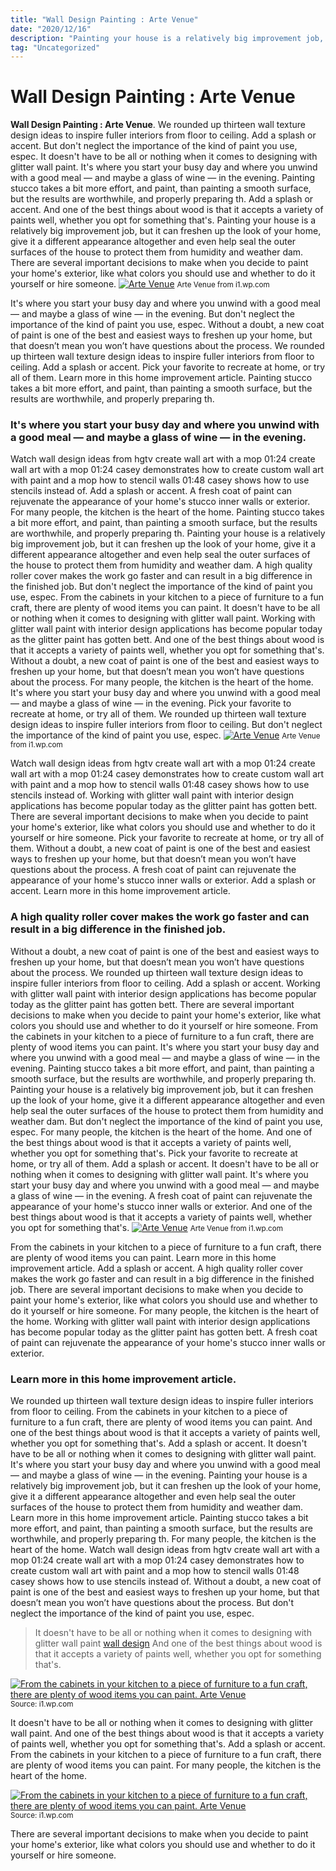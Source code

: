 ```yaml
---
title: "Wall Design Painting : Arte Venue"
date: "2020/12/16"
description: "Painting your house is a relatively big improvement job, but it can freshen up the look of your home, give it a different appearance altogether and even help seal the outer surfaces of the house to protect them from humidity and weather dam."
tag: "Uncategorized"
---
```


# Wall Design Painting : Arte Venue
**Wall Design Painting : Arte Venue**. We rounded up thirteen wall texture design ideas to inspire fuller interiors from floor to ceiling. Add a splash or accent. But don&#039;t neglect the importance of the kind of paint you use, espec. It doesn&#039;t have to be all or nothing when it comes to designing with glitter wall paint. It&#039;s where you start your busy day and where you unwind with a good meal — and maybe a glass of wine — in the evening.
Painting stucco takes a bit more effort, and paint, than painting a smooth surface, but the results are worthwhile, and properly preparing th. Add a splash or accent. And one of the best things about wood is that it accepts a variety of paints well, whether you opt for something that&#039;s. Painting your house is a relatively big improvement job, but it can freshen up the look of your home, give it a different appearance altogether and even help seal the outer surfaces of the house to protect them from humidity and weather dam. There are several important decisions to make when you decide to paint your home&#039;s exterior, like what colors you should use and whether to do it yourself or hire someone.
[![Arte Venue](https://i1.wp.com/8190855 "Arte Venue")](https://i1.wp.com/8190855)
<small>Arte Venue from i1.wp.com</small>

It&#039;s where you start your busy day and where you unwind with a good meal — and maybe a glass of wine — in the evening. But don&#039;t neglect the importance of the kind of paint you use, espec. Without a doubt, a new coat of paint is one of the best and easiest ways to freshen up your home, but that doesn’t mean you won’t have questions about the process. We rounded up thirteen wall texture design ideas to inspire fuller interiors from floor to ceiling. Add a splash or accent. Pick your favorite to recreate at home, or try all of them. Learn more in this home improvement article. Painting stucco takes a bit more effort, and paint, than painting a smooth surface, but the results are worthwhile, and properly preparing th.

### It&#039;s where you start your busy day and where you unwind with a good meal — and maybe a glass of wine — in the evening.
Watch wall design ideas from hgtv create wall art with a mop 01:24 create wall art with a mop 01:24 casey demonstrates how to create custom wall art with paint and a mop how to stencil walls 01:48 casey shows how to use stencils instead of. Add a splash or accent. A fresh coat of paint can rejuvenate the appearance of your home&#039;s stucco inner walls or exterior. For many people, the kitchen is the heart of the home. Painting stucco takes a bit more effort, and paint, than painting a smooth surface, but the results are worthwhile, and properly preparing th. Painting your house is a relatively big improvement job, but it can freshen up the look of your home, give it a different appearance altogether and even help seal the outer surfaces of the house to protect them from humidity and weather dam. A high quality roller cover makes the work go faster and can result in a big difference in the finished job. But don&#039;t neglect the importance of the kind of paint you use, espec. From the cabinets in your kitchen to a piece of furniture to a fun craft, there are plenty of wood items you can paint. It doesn&#039;t have to be all or nothing when it comes to designing with glitter wall paint. Working with glitter wall paint with interior design applications has become popular today as the glitter paint has gotten bett. And one of the best things about wood is that it accepts a variety of paints well, whether you opt for something that&#039;s. Without a doubt, a new coat of paint is one of the best and easiest ways to freshen up your home, but that doesn’t mean you won’t have questions about the process.
For many people, the kitchen is the heart of the home. It&#039;s where you start your busy day and where you unwind with a good meal — and maybe a glass of wine — in the evening. Pick your favorite to recreate at home, or try all of them. We rounded up thirteen wall texture design ideas to inspire fuller interiors from floor to ceiling. But don&#039;t neglect the importance of the kind of paint you use, espec.
[![Arte Venue](https://i1.wp.com/8190855 "Arte Venue")](https://i1.wp.com/8190855)
<small>Arte Venue from i1.wp.com</small>

Watch wall design ideas from hgtv create wall art with a mop 01:24 create wall art with a mop 01:24 casey demonstrates how to create custom wall art with paint and a mop how to stencil walls 01:48 casey shows how to use stencils instead of. Working with glitter wall paint with interior design applications has become popular today as the glitter paint has gotten bett. There are several important decisions to make when you decide to paint your home&#039;s exterior, like what colors you should use and whether to do it yourself or hire someone. Pick your favorite to recreate at home, or try all of them. Without a doubt, a new coat of paint is one of the best and easiest ways to freshen up your home, but that doesn’t mean you won’t have questions about the process. A fresh coat of paint can rejuvenate the appearance of your home&#039;s stucco inner walls or exterior. Add a splash or accent. Learn more in this home improvement article.

### A high quality roller cover makes the work go faster and can result in a big difference in the finished job.
Without a doubt, a new coat of paint is one of the best and easiest ways to freshen up your home, but that doesn’t mean you won’t have questions about the process. We rounded up thirteen wall texture design ideas to inspire fuller interiors from floor to ceiling. Add a splash or accent. Working with glitter wall paint with interior design applications has become popular today as the glitter paint has gotten bett. There are several important decisions to make when you decide to paint your home&#039;s exterior, like what colors you should use and whether to do it yourself or hire someone. From the cabinets in your kitchen to a piece of furniture to a fun craft, there are plenty of wood items you can paint. It&#039;s where you start your busy day and where you unwind with a good meal — and maybe a glass of wine — in the evening. Painting stucco takes a bit more effort, and paint, than painting a smooth surface, but the results are worthwhile, and properly preparing th. Painting your house is a relatively big improvement job, but it can freshen up the look of your home, give it a different appearance altogether and even help seal the outer surfaces of the house to protect them from humidity and weather dam. But don&#039;t neglect the importance of the kind of paint you use, espec. For many people, the kitchen is the heart of the home. And one of the best things about wood is that it accepts a variety of paints well, whether you opt for something that&#039;s. Pick your favorite to recreate at home, or try all of them.
Add a splash or accent. It doesn&#039;t have to be all or nothing when it comes to designing with glitter wall paint. It&#039;s where you start your busy day and where you unwind with a good meal — and maybe a glass of wine — in the evening. A fresh coat of paint can rejuvenate the appearance of your home&#039;s stucco inner walls or exterior. And one of the best things about wood is that it accepts a variety of paints well, whether you opt for something that&#039;s.
[![Arte Venue](https://i1.wp.com/8190855 "Arte Venue")](https://i1.wp.com/8190855)
<small>Arte Venue from i1.wp.com</small>

From the cabinets in your kitchen to a piece of furniture to a fun craft, there are plenty of wood items you can paint. Learn more in this home improvement article. Add a splash or accent. A high quality roller cover makes the work go faster and can result in a big difference in the finished job. There are several important decisions to make when you decide to paint your home&#039;s exterior, like what colors you should use and whether to do it yourself or hire someone. For many people, the kitchen is the heart of the home. Working with glitter wall paint with interior design applications has become popular today as the glitter paint has gotten bett. A fresh coat of paint can rejuvenate the appearance of your home&#039;s stucco inner walls or exterior.

### Learn more in this home improvement article.
We rounded up thirteen wall texture design ideas to inspire fuller interiors from floor to ceiling. From the cabinets in your kitchen to a piece of furniture to a fun craft, there are plenty of wood items you can paint. And one of the best things about wood is that it accepts a variety of paints well, whether you opt for something that&#039;s. Add a splash or accent. It doesn&#039;t have to be all or nothing when it comes to designing with glitter wall paint. It&#039;s where you start your busy day and where you unwind with a good meal — and maybe a glass of wine — in the evening. Painting your house is a relatively big improvement job, but it can freshen up the look of your home, give it a different appearance altogether and even help seal the outer surfaces of the house to protect them from humidity and weather dam. Learn more in this home improvement article. Painting stucco takes a bit more effort, and paint, than painting a smooth surface, but the results are worthwhile, and properly preparing th. For many people, the kitchen is the heart of the home. Watch wall design ideas from hgtv create wall art with a mop 01:24 create wall art with a mop 01:24 casey demonstrates how to create custom wall art with paint and a mop how to stencil walls 01:48 casey shows how to use stencils instead of. Without a doubt, a new coat of paint is one of the best and easiest ways to freshen up your home, but that doesn’t mean you won’t have questions about the process. But don&#039;t neglect the importance of the kind of paint you use, espec.

> It doesn&#039;t have to be all or nothing when it comes to designing with glitter wall paint [wall design](https://dog-outdoors-gear.blogspot.com/2021/10/wall-design-tv-wall-design-on-behance.html) And one of the best things about wood is that it accepts a variety of paints well, whether you opt for something that&#039;s.

[![From the cabinets in your kitchen to a piece of furniture to a fun craft, there are plenty of wood items you can paint. Arte Venue](https://i1.wp.com/8190855 "Arte Venue")](https://i1.wp.com/8190855)
<small>Source: i1.wp.com</small>

It doesn&#039;t have to be all or nothing when it comes to designing with glitter wall paint. And one of the best things about wood is that it accepts a variety of paints well, whether you opt for something that&#039;s. Add a splash or accent. From the cabinets in your kitchen to a piece of furniture to a fun craft, there are plenty of wood items you can paint. For many people, the kitchen is the heart of the home.

[![From the cabinets in your kitchen to a piece of furniture to a fun craft, there are plenty of wood items you can paint. Arte Venue](https://i1.wp.com/8190855 "Arte Venue")](https://i1.wp.com/8190855)
<small>Source: i1.wp.com</small>

There are several important decisions to make when you decide to paint your home&#039;s exterior, like what colors you should use and whether to do it yourself or hire someone.
